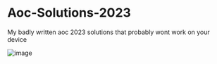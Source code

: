 # Aoc-Solutions-2023
My badly written aoc 2023 solutions that probably wont work on your device

![image](https://github.com/Huangoat/Aoc-Solutions-2023/assets/111463744/921ec589-9b3b-410a-a173-6b56cac3f659)
